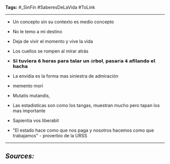 **Tags:** #_SinFín 
#SaberesDeLaVida  #ToLink 
- - -
- Un concepto sin su contexto es medio concepto

- No le temo a mi destino

- Deja de vivir el momento y vive la vida

- Los cuellos se rompen al mirar atrás

- 𝗦𝗶 𝘁𝘂𝘃𝗶𝗲𝗿𝗮 𝟲 𝗵𝗼𝗿𝗮𝘀 𝗽𝗮𝗿𝗮 𝘁𝗮𝗹𝗮𝗿 𝘂𝗻 á𝗿𝗯𝗼𝗹, 𝗽𝗮𝘀𝗮𝗿í𝗮 𝟰 𝗮𝗳𝗶𝗹𝗮𝗻𝗱𝗼 𝗲𝗹 𝗵𝗮𝗰𝗵𝗮

- La envidia es la forma mas siniestra de admiración

- memento mori

- Mutatis mutandis,
 
- Las estadisticas son como los tangas, muestran mucho pero tapan los mas importante

- Sapientia vos liberabit

- "El estado hace como que nos paga y nosotros hacemos como que trabajamos" - proverbio de la URSS
- - - 
## ***Sources:***